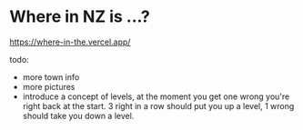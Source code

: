 
# Where in NZ is ...?

https://where-in-the.vercel.app/

todo:
* more town info
* more pictures
* introduce a concept of levels, at the moment you get one wrong you're right back at the start. 3 right in a row should put you up a level, 1 wrong should take you down a level. 
